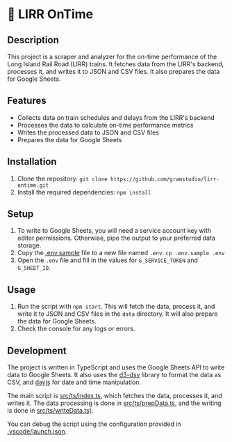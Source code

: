 # 🚉 LIRR OnTime

## Description

This project is a scraper and analyzer for the on-time performance of the Long Island Rail Road (LIRR) trains. It fetches data from the LIRR's backend, processes it, and writes it to JSON and CSV files. It also prepares the data for Google Sheets.

## Features

- Collects data on train schedules and delays from the LIRR's backend
- Processes the data to calculate on-time performance metrics
- Writes the processed data to JSON and CSV files
- Prepares the data for Google Sheets

## Installation

1. Clone the repository: `git clone https://github.com/gramstudio/lirr-ontime.git`
2. Install the required dependencies: `npm install`

## Setup

1. To write to Google Sheets, you will need a service account key with editor permissions. Otherwise, pipe the output to your preferred data storage.
2. Copy the [.env.sample](/.env.sample) file to a new file named `.env`: `cp .env.sample .env`
3. Open the `.env` file and fill in the values for `G_SERVICE_TOKEN` and `G_SHEET_ID`.

## Usage

1. Run the script with `npm start`. This will fetch the data, process it, and write it to JSON and CSV files in the `data` directory. It will also prepare the data for Google Sheets.
2. Check the console for any logs or errors.

## Development

The project is written in TypeScript and uses the Google Sheets API to write data to Google Sheets. It also uses the [d3-dsv](https://github.com/d3/d3-dsv) library to format the data as CSV, and [dayjs](https://github.com/iamkun/dayjs) for date and time manipulation.

The main script is [src/ts/index.ts](src/ts/index.ts), which fetches the data, processes it, and writes it. The data processing is done in [src/ts/prepData.ts](src/ts/prepData.ts), and the writing is done in [src/ts/writeData.ts)](src/ts/writeData.ts).

You can debug the script using the configuration provided in [.vscode/launch.json](/.vscode/launch.json).
